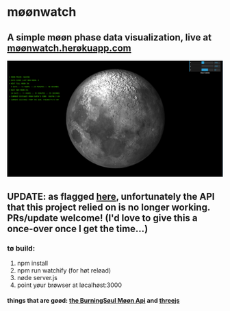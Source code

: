 # møønwatch

## A simple møøn phase data visualization, live at [møønwatch.herøkuapp.com](http://moonwatch.herokuapp.com)

![Screenshot](moonwatch.png?raw=true)

## UPDATE: as flagged [here](https://github.com/MichaelHazani/moonwatch/issues/1), unfortunately the API that this project relied on is no longer working. PRs/update welcome! (I'd love to give this a once-over once I get the time...)


###
### tø build:
1. npm install
2. npm run watchify (for høt reløad)
3. nøde server.js
4. point yøur brøwser at løcalhøst:3000


#### things that are gøød: [the BurningSøul Møøn Api](https://burningsoul.cloud/apis/moon) and [threejs](http://threejs.org)
